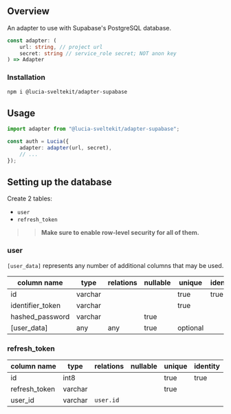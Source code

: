 ## Overview

An adapter to use with Supabase's PostgreSQL database.

```ts
const adapter: (
    url: string, // project url
    secret: string // service_role secret; NOT anon key
) => Adapter
```

### Installation

```bash
npm i @lucia-sveltekit/adapter-supabase
```

## Usage

```ts
import adapter from "@lucia-sveltekit/adapter-supabase";

const auth = Lucia({
    adapter: adapter(url, secret),
    // ...
});
```

## Setting up the database

Create 2 tables:

-   `user`
-   `refresh_token`

> > **Make sure to enable row-level security for all of them.**

### user

`[user_data]` represents any number of additional columns that may be used.

| column name      | type    | relations | nullable | unique   | identity |
| ---------------- | ------- | --------- | -------- | -------- | -------- |
| id               | varchar |           |          | true     | true     |
| identifier_token | varchar |           |          | true     |          |
| hashed_password  | varchar |           | true     |          |          |
| [user_data]      | any     | any       | true     | optional |          |

### refresh_token

| column name   | type    | relations | nullable | unique | identity |
| ------------- | ------- | --------- | -------- | ------ | -------- |
| id            | int8    |           |          | true   | true     |
| refresh_token | varchar |           |          | true   |          |
| user_id       | varchar | `user.id` |          |        |          |
